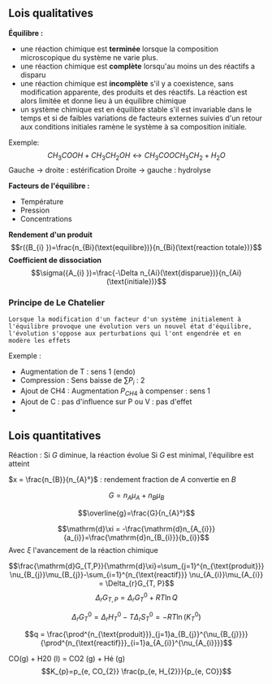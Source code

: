 ## Lois qualitatives
**Équilibre :** 
- une réaction chimique est **terminée** lorsque la composition microscopique du système ne varie plus.
- une réaction chimique est **complète** lorsqu'au moins un des réactifs a disparu
- une réaction chimique est **incomplète** s'il y a coexistence, sans modification apparente, des produits et des réactifs. La réaction est alors limitée et donne lieu à un équilibre chimique
- un système chimique est en équilibre stable s'il est invariable dans le temps et si de faibles variations de facteurs externes suivies d'un retour aux conditions initiales ramène le système à sa composition initiale.

Exemple: $$CH_{3}COOH+CH_{3}CH_{2}OH \leftrightarrow CH_{3}COOCH_{3}CH_{2}+H_{2}O$$
Gauche $\to$ droite : estérification
Droite $\to$ gauche : hydrolyse

**Facteurs de l'équilibre :** 
- Température
- Pression
- Concentrations

**Rendement d'un produit**
$$r({B_{i} })=\frac{n_{Bi}(\text{equilibre})}{n_{Bi}(\text{reaction totale})}$$
**Coefficient de dissociation**
$$\sigma({A_{i} })=\frac{-\Delta n_{Ai}(\text{disparue})}{n_{Ai}(\text{initiale})}$$
### Principe de Le Chatelier

```ad-info
Lorsque la modification d'un facteur d'un système initialement à l'équilibre provoque une évolution vers un nouvel état d'équilibre, l'évolution s'oppose aux perturbations qui l'ont engendrée et en modère les effets
```

Exemple :  
- Augmentation de T : sens 1 (endo)
- Compression : Sens baisse de $\sum P_{i}$ : 2
- Ajout de CH4 : Augmentation  $P_{CH4}$ à compenser : sens 1
- Ajout de C : pas d'influence sur P ou V : pas d'effet
- 

## Lois quantitatives

Réaction : 
Si $G$ diminue, la réaction évolue
Si $G$ est minimal, l'équilibre est atteint

$x = \frac{n_{B}}{n_{A}°}$ : rendement fraction de $A$ convertie en $B$

$$G = n_{A}\mu_{A}+n_{B}\mu_{B}$$

$$\overline{g}=\frac{G}{n_{A}°}$$


$$\mathrm{d}\xi = -\frac{\mathrm{d}n_{A_{i}}}{a_{i}}=\frac{\mathrm{d}n_{B_{i}}}{b_{i}}$$
Avec $\xi$ l'avancement de la réaction chimique

$$\frac{\mathrm{d}G_{T,P}}{\mathrm{d}\xi}=\sum_{j=1}^{n_{\text{produit}}} \nu_{B_{j}}\mu_{B_{j}}-\sum_{i=1}^{n_{\text{reactif}}} \nu_{A_{i}}\mu_{A_{i}} = \Delta_{r}G_{T, P}$$ 
$$\Delta_{r} G_{T, P} = \Delta_{r}G^{0}_{T}+RT\ln Q$$

$$\Delta_{r}G^{0}_{T}=\Delta_{r}H_{T}^{0}-T\Delta_{r}S_{T}^{0}=-RT \ln(K^{0}_{T})$$

$$q = \frac{\prod^{n_{\text{produit}}}_{j=1}a_{B_{j}}^{\nu_{B_{j}}}}{\prod^{n_{\text{reactif}}}_{i=1}a_{A_{i}}^{\nu_{A_{i}}}}$$


CO(g) + H20 (l) = CO2 (g) + Hé (g)
$$K_{p}=p_{e, CO_{2}} \frac{p_{e, H_{2}}}{p_{e, CO}}$$